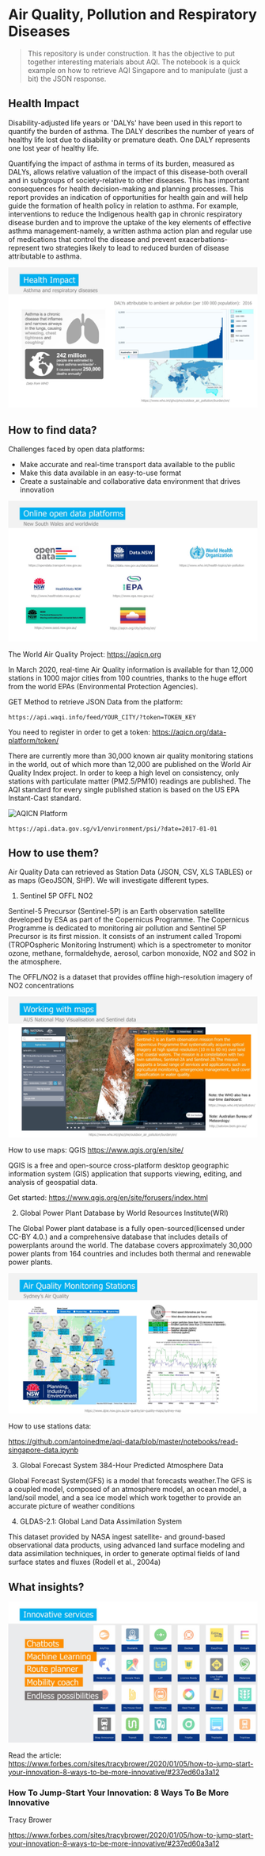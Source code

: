 # Air Quality, Pollution and Respiratory Diseases

> This repository is under construction. It has the objective to put together interesting materials about AQI. The notebook is a quick example on how to retrieve AQI Singapore and to manipulate (just a bit) the JSON response.

## Health Impact

Disability-adjusted life years or 'DALYs' have been used in this report to quantify the burden of asthma. The DALY describes the number of years of healthy life lost due to disability or premature death. One DALY represents one lost year of healthy life.

Quantifying the impact of asthma in terms of its burden, measured as DALYs, allows relative valuation of the impact of this disease-both overall and in subgroups of society-relative to other diseases. This has important consequences for health decision-making and planning processes. This report provides an indication of opportunities for health gain and will help guide the formation of health policy in relation to asthma. For example, interventions to reduce the Indigenous health gap in chronic respiratory disease burden and to improve the uptake of the key elements of effective asthma management-namely, a written asthma action plan and regular use of medications that control the disease and prevent exacerbations-represent two strategies likely to lead to reduced burden of disease attributable to asthma.

![Data Providers](https://raw.githubusercontent.com/antoinedme/aqi-data/master/presentation/Slide02.jpeg)

## How to find data?

Challenges faced by open data platforms:
- Make accurate and real-time transport data available to the public
- Make this data available in an easy-to-use format
- Create a sustainable and collaborative data environment that drives innovation

![Data Providers](https://raw.githubusercontent.com/antoinedme/aqi-data/master/presentation/Slide03.jpeg)

The World Air Quality Project: https://aqicn.org

In March 2020, real-time Air Quality information is available for than 12,000 stations in 1000 major cities from 100 countries, thanks to the huge effort from the world EPAs (Environmental Protection Agencies).

GET Method to retrieve JSON Data from the platform:
```
https://api.waqi.info/feed/YOUR_CITY/?token=TOKEN_KEY
```
You need to register in order to get a token: https://aqicn.org/data-platform/token/

There are currently more than 30,000 known air quality monitoring stations in the world, out of which more than 12,000 are published on the World Air Quality Index project. In order to keep a high level on consistency, only stations with particulate matter (PM2.5/PM10) readings are published. The AQI standard for every single published station is based on the US EPA Instant-Cast standard. 

![AQICN Platform](https://aqicn.org/images/sources/worldmap-2019.03-large.jpg)

```
https://api.data.gov.sg/v1/environment/psi/?date=2017-01-01
```

## How to use them?

Air Quality Data can retrieved as Station Data (JSON, CSV, XLS TABLES) or as maps (GeoJSON, SHP). We will investigate different types.

1. Sentinel 5P OFFL NO2

Sentinel-5 Precursor (Sentinel-5P) is an Earth observation satellite developed by ESA as part of the Copernicus Programme. The Copernicus Programme is dedicated to monitoring air pollution and Sentinel 5P Precursor is its first mission. It consists of an instrument called Tropomi (TROPOspheric Monitoring Instrument) which is a spectrometer to monitor ozone, methane, formaldehyde, aerosol, carbon monoxide, NO2 and SO2 in the atmosphere.

The OFFL/NO2 is a dataset that provides offline high-resolution imagery of NO2 concentrations

![AQ Maps Data](https://raw.githubusercontent.com/antoinedme/aqi-data/master/presentation/Slide04.jpeg)

How to use maps: QGIS https://www.qgis.org/en/site/

QGIS is a free and open-source cross-platform desktop geographic information system (GIS) application that supports viewing, editing, and analysis of geospatial data.

Get started: https://www.qgis.org/en/site/forusers/index.html

2. Global Power Plant Database by World Resources Institute(WRI)

The Global Power plant database is a fully open-sourced(licensed under CC-BY 4.0.) and a comprehensive database that includes details of powerplants around the world. The database covers approximately 30,000 power plants from 164 countries and includes both thermal and renewable power plants.

![Monitoring Stations](https://raw.githubusercontent.com/antoinedme/aqi-data/master/presentation/Slide05.jpeg)

How to use stations data:

https://github.com/antoinedme/aqi-data/blob/master/notebooks/read-singapore-data.ipynb

3. Global Forecast System 384-Hour Predicted Atmosphere Data

Global Forecast System(GFS) is a model that forecasts weather.The GFS is a coupled model, composed of an atmosphere model, an ocean model, a land/soil model, and a sea ice model which work together to provide an accurate picture of weather conditions

4. GLDAS-2.1: Global Land Data Assimilation System

This dataset provided by NASA ingest satellite- and ground-based observational data products, using advanced land surface modeling and data assimilation techniques, in order to generate optimal fields of land surface states and fluxes (Rodell et al., 2004a)

## What insights?

![Innovation](https://raw.githubusercontent.com/antoinedme/aqi-data/master/presentation/Slide11.jpeg)

Read the article: https://www.forbes.com/sites/tracybrower/2020/01/05/how-to-jump-start-your-innovation-8-ways-to-be-more-innovative/#237ed60a3a12
### How To Jump-Start Your Innovation: 8 Ways To Be More Innovative
Tracy Brower



https://www.forbes.com/sites/tracybrower/2020/01/05/how-to-jump-start-your-innovation-8-ways-to-be-more-innovative/#237ed60a3a12

